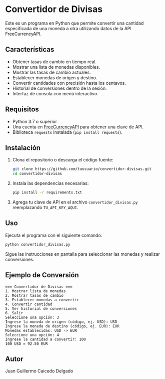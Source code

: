 # Convertidor de Divisas

Este es un programa en Python que permite convertir una cantidad especificada de una moneda a otra utilizando datos de la API FreeCurrencyAPI.

## Características
- Obtener tasas de cambio en tiempo real.
- Mostrar una lista de monedas disponibles.
- Mostrar las tasas de cambio actuales.
- Establecer monedas de origen y destino.
- Convertir cantidades con precisión hasta los centavos.
- Historial de conversiones dentro de la sesión.
- Interfaz de consola con menú interactivo.

## Requisitos
- Python 3.7 o superior
- Una cuenta en [FreeCurrencyAPI](https://freecurrencyapi.com/) para obtener una clave de API.
- Biblioteca `requests` instalada (`pip install requests`).

## Instalación
1. Clona el repositorio o descarga el código fuente:
   ```bash
   git clone https://github.com/tuusuario/convertidor-divisas.git
   cd convertidor-divisas
   ```
2. Instala las dependencias necesarias:
   ```bash
   pip install -r requirements.txt
   ```
3. Agrega tu clave de API en el archivo `convertidor_divisas.py` reemplazando `TU_API_KEY_AQUI`.

## Uso
Ejecuta el programa con el siguiente comando:
```bash
python convertidor_divisas.py
```
Sigue las instrucciones en pantalla para seleccionar las monedas y realizar conversiones.

## Ejemplo de Conversión
```
=== Convertidor de Divisas ===
1. Mostrar lista de monedas
2. Mostrar tasas de cambio
3. Establecer monedas a convertir
4. Convertir cantidad
5. Ver historial de conversiones
6. Salir
Seleccione una opción: 3
Ingrese la moneda de origen (código, ej. USD): USD
Ingrese la moneda de destino (código, ej. EUR): EUR
Monedas establecidas: USD -> EUR
Seleccione una opción: 4
Ingrese la cantidad a convertir: 100
100 USD = 92.50 EUR
```

## Autor
Juan Guillermo Caicedo Delgado
